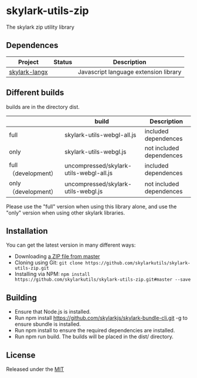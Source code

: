 # skylark-utils-zip
The skylark zip utility library

## Dependences

| Project                                                      | Status | Description                           |
| ------------------------------------------------------------ | ------ | ------------------------------------- |
| [skylark-langx](https://github.com/skylarklangx/skylark-langx) |        | Javascript language extension library |

## Different builds

builds are in the directory dist.

|                      | build                                   | Description              |
| -------------------- | --------------------------------------- | ------------------------ |
| full                 | skylark-utils-webgl-all.js              | included dependences     |
| only                 | skylark-utils-webgl.js                  | not included dependences |
| full （development） | uncompressed/skylark-utils-webgl-all.js | included dependences     |
| only （development） | uncompressed/skylark-utils-webgl.js     | not included dependences |

Please use the "full" version when using this library alone, and use the "only" version when using other skylark libraries.

## Installation

You can get the latest version in many different ways:

- Downloading [a ZIP file from master](https://github.com/skylarkutils/skylark-utils-zip/archive/master.zip)
- Cloning using Git: `git clone https://github.com/skylarkutils/skylark-utils-zip.git`
- Installing via NPM: `npm install https://github.com/skylarkutils/skylark-utils-zip.git#master --save`

## Building 

- Ensure that Node.js is installed.
- Run npm install https://github.com/skylarkjs/skylark-bundle-cli.git -g to ensure sbundle is installed.
- Run npm install to ensure the required dependencies are installed.
- Run npm run build. The builds will be placed in the dist/ directory.

## License

Released under the [MIT](http://opensource.org/licenses/MIT)